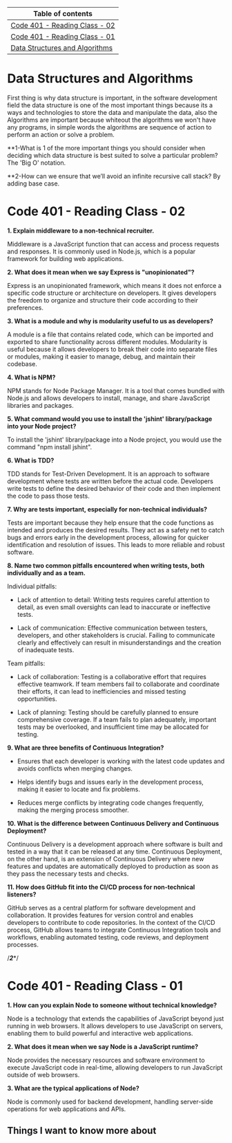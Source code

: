 Table of contents                                                                                                                  | 
-----------------------------------------------------------------------------------------------------------------------| 
[Code 401 - Reading Class - 02](https://github.com/MohammedAbuEssa/reading-notes/blob/main/README.md#code-401---reading-class---02) |
[Code 401 - Reading Class - 01](https://github.com/MohammedAbuEssa/reading-notes/tree/main#code-401---reading-class---01) |
[Data Structures and Algorithms](https://github.com/MohammedAbuEssa/reading-notes/blob/main/README.md#data-structures-and-algorithms) |


# Data Structures and Algorithms

First thing is why data structure is important, in the software development field the data structure is one of the most important things because its a ways and technologies to store the data and manipulate the data, also the Algorithms are important because whiteout the algorithms we won't have any programs, in simple words the algorithms are sequence of action to perform an action or solve a problem.


**1-What is 1 of the more important things you should consider when deciding which data structure is best suited to solve a particular problem? The 'Big O' notation.

**2-How can we ensure that we’ll avoid an infinite recursive call stack? By adding base case.


# Code 401 - Reading Class - 02

**1. Explain middleware to a non-technical recruiter.**

Middleware is a JavaScript function that can access and process requests and responses. It is commonly used in Node.js, which is a popular framework for building web applications.


**2. What does it mean when we say Express is "unopinionated"?**


Express is an unopinionated framework, which means it does not enforce a specific code structure or architecture on developers. It gives developers the freedom to organize and structure their code according to their preferences.


**3. What is a module and why is modularity useful to us as developers?**

A module is a file that contains related code, which can be imported and exported to share functionality across different modules. Modularity is useful because it allows developers to break their code into separate files or modules, making it easier to manage, debug, and maintain their codebase.


**4. What is NPM?**

NPM stands for Node Package Manager. It is a tool that comes bundled with Node.js and allows developers to install, manage, and share JavaScript libraries and packages.

 
**5. What command would you use to install the 'jshint' library/package into your Node project?**

To install the 'jshint' library/package into a Node project, you would use the command "npm install jshint".

 

**6. What is TDD?**

 

TDD stands for Test-Driven Development. It is an approach to software development where tests are written before the actual code. Developers write tests to define the desired behavior of their code and then implement the code to pass those tests.

 

**7. Why are tests important, especially for non-technical individuals?**

 

Tests are important because they help ensure that the code functions as intended and produces the desired results. They act as a safety net to catch bugs and errors early in the development process, allowing for quicker identification and resolution of issues. This leads to more reliable and robust software.

 

**8. Name two common pitfalls encountered when writing tests, both individually and as a team.**

 

Individual pitfalls:

 

- Lack of attention to detail: Writing tests requires careful attention to detail, as even small oversights can lead to inaccurate or ineffective tests.

 

- Lack of communication: Effective communication between testers, developers, and other stakeholders is crucial. Failing to communicate clearly and effectively can result in misunderstandings and the creation of inadequate tests.

 

Team pitfalls:

 

- Lack of collaboration: Testing is a collaborative effort that requires effective teamwork. If team members fail to collaborate and coordinate their efforts, it can lead to inefficiencies and missed testing opportunities.

 

- Lack of planning: Testing should be carefully planned to ensure comprehensive coverage. If a team fails to plan adequately, important tests may be overlooked, and insufficient time may be allocated for testing.

 

**9. What are three benefits of Continuous Integration?**

 

- Ensures that each developer is working with the latest code updates and avoids conflicts when merging changes.

 

- Helps identify bugs and issues early in the development process, making it easier to locate and fix problems.

 

- Reduces merge conflicts by integrating code changes frequently, making the merging process smoother.

 

**10. What is the difference between Continuous Delivery and Continuous Deployment?**

 

Continuous Delivery is a development approach where software is built and tested in a way that it can be released at any time. Continuous Deployment, on the other hand, is an extension of Continuous Delivery where new features and updates are automatically deployed to production as soon as they pass the necessary tests and checks.

 

**11. How does GitHub fit into the CI/CD process for non-technical listeners?**

 

GitHub serves as a central platform for software development and collaboration. It provides features for version control and enables developers to contribute to code repositories. In the context of the CI/CD process, GitHub allows teams to integrate Continuous Integration tools and workflows, enabling automated testing, code reviews, and deployment processes.

/*****************************************2******************************************/

# Code 401 - Reading Class - 01

**1. How can you explain Node to someone without technical knowledge?**

Node is a technology that extends the capabilities of JavaScript beyond just running in web browsers. It allows developers to use JavaScript on servers, enabling them to build powerful and interactive web applications.

**2. What does it mean when we say Node is a JavaScript runtime?**

Node provides the necessary resources and software environment to execute JavaScript code in real-time, allowing developers to run JavaScript outside of web browsers.

**3. What are the typical applications of Node?**

Node is commonly used for backend development, handling server-side operations for web applications and APIs.

## Things I want to know more about
